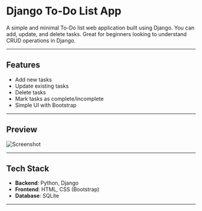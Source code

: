 # Django To-Do List App

A simple and minimal To-Do list web application built using Django. You can add, update, and delete tasks. Great for beginners looking to understand CRUD operations in Django.

---

## Features

- Add new tasks
- Update existing tasks
- Delete tasks
- Mark tasks as complete/incomplete
- Simple UI with Bootstrap

---

## Preview

![Screenshot](https://via.placeholder.com/700x400.png?text=Add+your+Screenshot+Here)

---

##  Tech Stack

- **Backend**: Python, Django
- **Frontend**: HTML, CSS (Bootstrap)
- **Database**: SQLite

---
